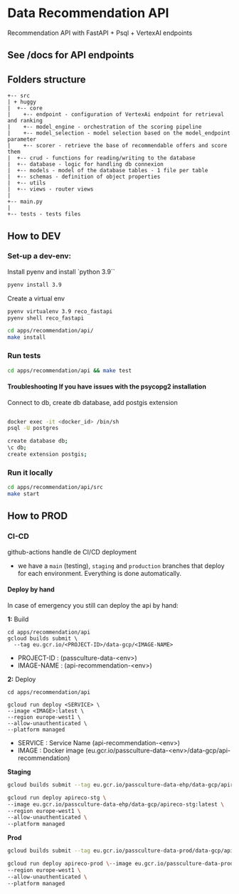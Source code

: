 # Data Recommendation API

Recommendation API with FastAPI + Psql + VertexAI endpoints

## See <uri-api>/docs for API endpoints

## Folders structure

```
+-- src
| + huggy
|  +-- core
|    +-- endpoint - configuration of VertexAi endpoint for retrieval and ranking
|    +-- model_engine - orchestration of the scoring pipeline
|    +-- model_selection - model selection based on the model_endpoint parameter
|    +-- scorer - retrieve the base of recommendable offers and score them
|  +-- crud - functions for reading/writing to the database
|  +-- database - logic for handling db connexion
|  +-- models - model of the database tables - 1 file per table
|  +-- schemas - definition of object properties
|  +-- utils
|  +-- views - router views
|
+-- main.py
|
+-- tests - tests files
```

## How to DEV

### Set-up a dev-env:

Install pyenv and install `python 3.9``

```sh
pyenv install 3.9
```

Create a virtual env
```sh
pyenv virtualenv 3.9 reco_fastapi
pyenv shell reco_fastapi
```

```sh
cd apps/recommendation/api/
make install
```

### Run tests

```sh
cd apps/recommendation/api && make test
```

#### Troubleshooting If you have issues with the psycopg2 installation

Connect to db, create db database, add postgis extension
```sh

docker exec -it <docker_id> /bin/sh
psql -U postgres

create database db;
\c db;
create extension postgis;
```

### Run it locally

```sh
cd apps/recommendation/api/src
make start
```

## How to PROD

### CI-CD

github-actions handle de CI/CD deployment

- we have a `main` (testing), `staging` and `production` branches that deploy for each environment. Everything is done automatically.

#### Deploy by hand

In case of emergency you still can deploy the api by hand:


**1:** Build

```
cd apps/recommendation/api
gcloud builds submit \
  --tag eu.gcr.io/<PROJECT-ID>/data-gcp/<IMAGE-NAME>

```
- PROJECT-ID : (passculture-data-\<env>)
- IMAGE-NAME : (api-recommendation-\<env>)

**2:** Deploy

```
cd apps/recommendation/api

gcloud run deploy <SERVICE> \
--image <IMAGE>:latest \
--region europe-west1 \
--allow-unauthenticated \
--platform managed

```
- SERVICE : Service Name (api-recommendation-\<env>)
- IMAGE : Docker image (eu.gcr.io/passculture-data-\<env>/data-gcp/api-recommendation)


**Staging**
```sh
gcloud builds submit --tag eu.gcr.io/passculture-data-ehp/data-gcp/apireco-stg

gcloud run deploy apireco-stg \
--image eu.gcr.io/passculture-data-ehp/data-gcp/apireco-stg:latest \
--region europe-west1 \
--allow-unauthenticated \
--platform managed
```

**Prod**
```sh
gcloud builds submit --tag eu.gcr.io/passculture-data-prod/data-gcp/apireco-prod

gcloud run deploy apireco-prod \--image eu.gcr.io/passculture-data-prod/data-gcp/apireco-prod:latest \
--region europe-west1 \
--allow-unauthenticated \
--platform managed
```
